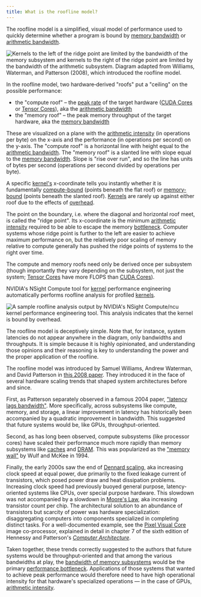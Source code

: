 ```yaml
---
title: What is the roofline model?
---
```


The roofline model is a simplified, visual model of performance used to quickly determine whether a program is bound by [memory bandwidth](/gpu-glossary/perf/FIXME) or [arithmetic bandwidth](/gpu-glossary/perf/FIXME).

![[Kernels](/gpu-glossary/device-software/kernel) to the left of the ridge point are [limited by the bandwidth of the memory subsystem](/gpu-glossary/perf/FIXME) and [kernels](/gpu-glossary/device-software/kernel) to the right of the ridge point are [limited by the bandwidth of the arithmetic subsystem](/gpu-glossary/perf/FIXME). Diagram adapted from [Williams, Waterman, and Patterson (2008)](https://people.eecs.berkeley.edu/~kubitron/cs252/handouts/papers/RooflineVyNoYellow.pdf), which introduced the roofline model.](themed-image://FIXMEroofline-model(1)%201.png)

In the roofline model, two hardware‑derived "roofs" put a "ceiling" on the possible performance:

- the "compute roof" – the [peak rate](/gpu-glossary/perf/FIXME) of the target hardware ([CUDA Cores](modal.com/gpu-glossary/device-hardware/cuda-core) or [Tensor Cores](/gpu-glossary/device-hardware/tensor-core)), aka the [arithmetic bandwidth](/gpu-glossary/perf/FIXME)
- the "memory roof" – the peak memory throughput of the target hardware, aka the [memory bandwidth](/gpu-glossary/perf/FIXME)

These are visualized on a plane with the [arithmetic intensity](/gpu-glossary/perf/FIXME) (in operations per byte) on the x-axis and the performance (in operations per second) on the y-axis. The "compute roof" is a horizontal line with height equal to the [arithmetic bandwidth](/gpu-glossary/perf/FIXME). The "memory roof" is a slanted line with slope equal to the [memory bandwidth](/gpu-glossary/perf/FIXME). Slope is "rise over run", and so the line has units of bytes per second (operations per second divided by operations per byte).

A specific [kernel's](/gpu-glossary/device-software/kernel) x-coordinate tells you instantly whether it is fundamentally [compute-bound](/gpu-glossary/perf/FIXME) (points beneath the flat roof) or [memory-bound](/gpu-glossary/perf/FIXME) (points beneath the slanted roof). [Kernels](/gpu-glossary/device-software/kernel) are rarely up against either roof due to the effects of [overhead](/gpu-glossary/perf/FIXME).

The point on the boundary, i.e. where the diagonal and horizontal roof meet, is called the "ridge point". Its x-coordinate is the minimum [arithmetic intensity](/gpu-glossary/perf/FIXME) required to be able to escape the memory [bottleneck](/gpu-glossary/perf/FIXME). Computer systems whose ridge point is further to the left are easier to achieve maximum performance on, but the relatively poor scaling of memory relative to compute generally has pushed the ridge points of systems to the right over time.

The compute and memory roofs need only be derived once per subsystem (though importantly they vary depending on the subsystem, not just the system; [Tensor Cores](/gpu-glossary/device-hardware/tensor-core) have more FLOPS than [CUDA Cores](modal.com/gpu-glossary/device-hardware/cuda-core)).

NVIDIA's NSight Compute tool for [kernel](/gpu-glossary/device-software/kernel) performance engineering automatically performs roofline analysis for profiled [kernels](/gpu-glossary/device-software/kernel).

![A sample roofline analysis output by NVIDIA's NSight Compute/`ncu` kernel performance engineering tool. This analysis indicates that the kernel is bound by overhead.](GPU%20Performance%20Glossary%202251e7f1694980bd93e4f67a75c6e489/image.png)

The roofline model is deceptively simple. Note that, for instance, system latencies do not appear anywhere in the diagram, only bandwidths and throughputs. It is simple because it is highly opinionated, and understanding those opinions and their reasoning is key to understanding the power and the proper application of the roofline.

The roofline model was introduced by Samuel Williams, Andrew Waterman, and David Patterson in [this 2008 paper](https://people.eecs.berkeley.edu/~kubitron/cs252/handouts/papers/RooflineVyNoYellow.pdf). They introduced it in the face of several hardware scaling trends that shaped system architectures before and since.

First, as Patterson separately observed in a famous 2004 paper, ["latency lags bandwidth"](https://dl.acm.org/doi/pdf/10.1145/1022594.1022596). More specifically, across subsystems like compute, memory, and storage, a linear improvement in latency has historically been accompanied by a quadratic improvement in bandwidth. This suggested that future systems would be, like GPUs, throughput-oriented.

Second, as has long been observed, compute subsystems (like processor cores) have scaled their performance much more rapidly than memory subsystems like [caches](/gpu-glossary/device-hardware/l1-data-cache) and [DRAM](/gpu-glossary/device-hardware/gpu-ram). This was popularized as the ["memory wall"](https://www.eecs.ucf.edu/~lboloni/Teaching/EEL5708_2006/slides/wulf94.pdf) by Wulf and McKee in 1994.

Finally, the early 2000s saw the end of [Dennard scaling](https://en.wikipedia.org/wiki/Dennard_scaling), aka increasing clock speed at equal power, due primarily to the fixed leakage current of transistors, which posed power draw and heat dissipation problems. Increasing clock speed had previously buoyed general purpose, latency-oriented systems like CPUs, over special purpose hardware. This slowdown was not accompanied by a slowdown in [Moore's Law](https://en.wikipedia.org/wiki/Moore%27s_law), aka increasing transistor count per chip. The architectural solution to an abundance of transistors but scarcity of power was hardware specialization: disaggregating computers into components specialized in completing distinct tasks. For a well-documented example, see the [Pixel Visual Core](https://blog.google/products/pixel/pixel-visual-core-image-processing-and-machine-learning-pixel-2/) image co-processor, explained in detail in chapter 7 of the sixth edition of Hennessy and Patterson's [*Computer Architecture*](https://archive.org/details/computerarchitectureaquantitativeapproach6thedition/page/n13/mode/2up).

Taken together, these trends correctly suggested to the authors that future systems would be throughput-oriented and that among the various bandwidths at play, the [bandwidth of memory subsystems](/gpu-glossary/perf/FIXME) would be the primary [performance bottleneck](/gpu-glossary/perf/FIXME). Applications of those systems that wanted to achieve peak performance would therefore need to have high operational intensity for that hardware's specialized operations — in the case of GPUs, [arithmetic intensity](/gpu-glossary/perf/FIXME).

